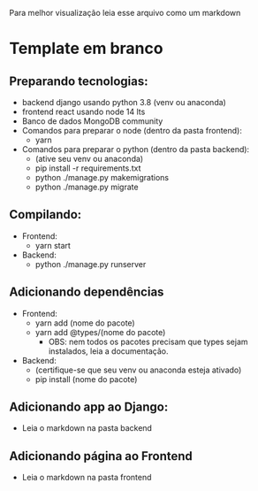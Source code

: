 Para melhor visualização leia esse arquivo como um markdown

# Template em branco

## Preparando tecnologias:

- backend django usando python 3.8 (venv ou anaconda)
- frontend react usando node 14 lts
- Banco de dados MongoDB community
- Comandos para preparar o node (dentro da pasta frontend):
  - yarn
- Comandos para preparar o python (dentro da pasta backend):
  - (ative seu venv ou anaconda)
  - pip install -r requirements.txt
  - python ./manage.py makemigrations
  - python ./manage.py migrate

## Compilando:

- Frontend:
  - yarn start
- Backend:
  - python ./manage.py runserver

## Adicionando dependências

- Frontend:
  - yarn add (nome do pacote)
  - yarn add @types/(nome do pacote)
    - OBS: nem todos os pacotes precisam que types sejam instalados, leia a documentação.
- Backend:
  - (certifique-se que seu venv ou anaconda esteja ativado)
  - pip install (nome do pacote)

## Adicionando app ao Django:

- Leia o markdown na pasta backend

## Adicionando página ao Frontend

- Leia o markdown na pasta frontend

